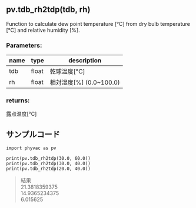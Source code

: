 ## pv.tdb_rh2tdp(tdb, rh)
Function to calculate dew point temperature [&deg;C] from dry bulb temperature [&deg;C] and relative humidity [%].   
### Parameters:
|  name  |  type  | description |
| ---- | ---- | ---- |
|tdb|float|乾球温度[&deg;C]|
|rh|float|相対湿度[%] (0.0~100.0)|
  
### returns:
露点温度[&deg;C]
  
## サンプルコード  
```
import phyvac as pv

print(pv.tdb_rh2tdp(30.0, 60.0))
print(pv.tdb_rh2tdp(30.0, 40.0))
print(pv.tdb_rh2tdp(20.0, 40.0))
```
> 結果  
> 21.3818359375  
> 14.9365234375  
> 6.015625  
  

